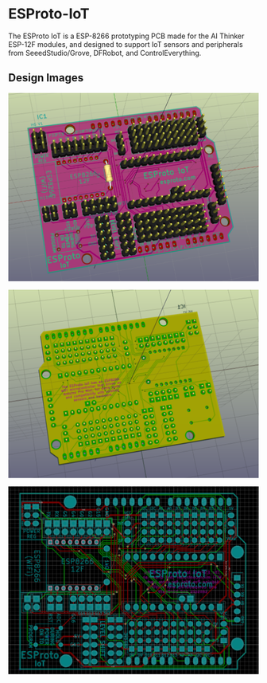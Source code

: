 # ESProto-IoT
The ESProto IoT is a ESP-8266 prototyping PCB made for the AI Thinker ESP-12F modules, and designed to support IoT sensors and peripherals from SeeedStudio/Grove, DFRobot, and ControlEverything.

## Design Images

![Front](Docs/images/front.png)

![Back](Docs/images/back.png)

![Footprint](Docs/images/footprint.png)
